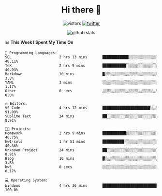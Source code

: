 <h1 align="center">Hi there 👋 </h3>

<p align="center">
  <img src="https://visitor-badge.glitch.me/badge?page_id=keithnull" alt="vistors" />
  <a href="https://twitter.com/_keithnull"><img src="https://img.shields.io/badge/@__keithnull-1DA1F2?style=flat&logo=Twitter&logoColor=white" alt="twitter"/></a>
</p>

<p align="center">
  <img src="https://github-readme-stats.vercel.app/api?username=keithnull&count_private=true&show_icons=true&theme=vue-dark&hide_title=true" alt="github stats" />
</p>

<!--START_SECTION:waka-->
📊 **This Week I Spent My Time On** 

```text
💬 Programming Languages: 
SQL                      2 hrs 13 mins       ████████████░░░░░░░░░░░░░   48.11% 
TeX                      2 hrs 9 mins        ███████████░░░░░░░░░░░░░░   46.93% 
Markdown                 10 mins             █░░░░░░░░░░░░░░░░░░░░░░░░   3.8% 
YAML                     3 mins              ░░░░░░░░░░░░░░░░░░░░░░░░░   1.17% 
Other                    0 secs              ░░░░░░░░░░░░░░░░░░░░░░░░░   0.0%

🔥 Editors: 
VS Code                  4 hrs 12 mins       ██████████████████████░░░   91.09% 
Sublime Text             24 mins             ██░░░░░░░░░░░░░░░░░░░░░░░   8.91%

🐱‍💻 Projects: 
Homework                 2 hrs 9 mins        ███████████░░░░░░░░░░░░░░   46.75% 
hw1-sols                 1 hr 51 mins        ██████████░░░░░░░░░░░░░░░   40.36% 
Unknown Project          24 mins             ██░░░░░░░░░░░░░░░░░░░░░░░   8.91% 
Blog                     10 mins             █░░░░░░░░░░░░░░░░░░░░░░░░   3.8% 
hw3                      0 secs              ░░░░░░░░░░░░░░░░░░░░░░░░░   0.17%

💻 Operating System: 
Windows                  4 hrs 36 mins       █████████████████████████   100.0%

```


<!--END_SECTION:waka-->
